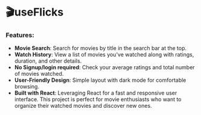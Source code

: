 # 🎬useFlicks



### Features:
- **Movie Search**: Search for movies by title in the search bar at the top.
- **Watch History**: View a list of movies you've watched along with ratings, duration, and other details.
- **No Signup/login required**: Check your average ratings and total number of movies watched.
- **User-Friendly Design**: Simple layout with dark mode for comfortable browsing.
- **Built with React**: Leveraging React for a fast and responsive user interface.
This project is perfect for movie enthusiasts who want to organize their watched movies and discover new ones.
